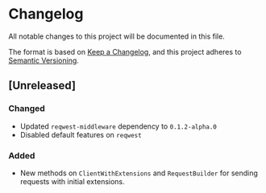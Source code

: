 # Changelog
All notable changes to this project will be documented in this file.

The format is based on [Keep a Changelog](https://keepachangelog.com/en/1.0.0/),
and this project adheres to [Semantic Versioning](https://semver.org/spec/v2.0.0.html).

## [Unreleased]

### Changed
- Updated `reqwest-middleware` dependency to `0.1.2-alpha.0`
- Disabled default features on `reqwest`

### Added
- New methods on `ClientWithExtensions` and `RequestBuilder` for sending requests with initial extensions.
